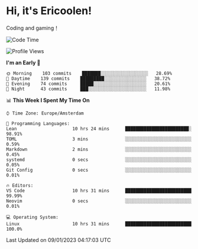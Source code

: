 # Hi, it's Ericoolen!
Coding and gaming！

<!--START_SECTION:waka-->
![Code Time](http://img.shields.io/badge/Code%20Time-600%20hrs%2042%20mins-blue)

![Profile Views](http://img.shields.io/badge/Profile%20Views-0-blue)

**I'm an Early 🐤** 

```text
🌞 Morning    103 commits    ███████░░░░░░░░░░░░░░░░░░   28.69% 
🌆 Daytime    139 commits    █████████░░░░░░░░░░░░░░░░   38.72% 
🌃 Evening    74 commits     █████░░░░░░░░░░░░░░░░░░░░   20.61% 
🌙 Night      43 commits     ███░░░░░░░░░░░░░░░░░░░░░░   11.98%

```


📊 **This Week I Spent My Time On** 

```text
⌚︎ Time Zone: Europe/Amsterdam

💬 Programming Languages: 
Lean                     10 hrs 24 mins      ████████████████████████░   98.91% 
TOML                     3 mins              ░░░░░░░░░░░░░░░░░░░░░░░░░   0.59% 
Markdown                 2 mins              ░░░░░░░░░░░░░░░░░░░░░░░░░   0.45% 
systemd                  0 secs              ░░░░░░░░░░░░░░░░░░░░░░░░░   0.05% 
Git Config               0 secs              ░░░░░░░░░░░░░░░░░░░░░░░░░   0.01%

🔥 Editors: 
VS Code                  10 hrs 31 mins      █████████████████████████   99.99% 
Neovim                   0 secs              ░░░░░░░░░░░░░░░░░░░░░░░░░   0.01%

💻 Operating System: 
Linux                    10 hrs 31 mins      █████████████████████████   100.0%

```


 Last Updated on 09/01/2023 04:17:03 UTC
<!--END_SECTION:waka-->

